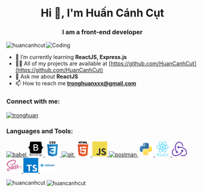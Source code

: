 <h1 align="center">Hi 👋, I'm Huấn Cánh Cụt</h1>
<h3 align="center">I am a front-end developer</h3>
<img
    src="https://cdn.dribbble.com/users/1162077/screenshots/3848914/programmer.gif"
    alt="Coding"
    align="right"
    width="400"
/>

<p align="left">
    <img
        src="https://komarev.com/ghpvc/?username=huancanhcut&label=Profile%20views&color=0e75b6&style=flat"
        alt="huancanhcut"
    />
</p>

- 🌱 I’m currently learning **ReactJS, Express.js**
- 👨‍💻 All of my projects are available at [https://github.com/HuanCanhCut](https://github.com/HuanCanhCut)
- 💬 Ask me about **ReactJS**
- 📫 How to reach me **tronghuanxxx@gmail.com**

<h3 align="left">Connect with me:</h3>
<p align="left">
    <a href="https://fb.com/HuanPG05" target="blank"
        ><img
            align="center"
            src="https://raw.githubusercontent.com/rahuldkjain/github-profile-readme-generator/master/src/images/icons/Social/facebook.svg"
            alt="tronghuan"
            height="30"
            width="40"
    /></a>
</p>

<h3 align="left">Languages and Tools:</h3>
<p align="left">
    <a href="https://babeljs.io/" target="_blank" rel="noreferrer">
        <img src="https://www.vectorlogo.zone/logos/babeljs/babeljs-icon.svg" alt="babel" width="40" height="40" />
    </a>
    <a href="https://getbootstrap.com" target="_blank" rel="noreferrer">
        <img
            src="https://raw.githubusercontent.com/devicons/devicon/master/icons/bootstrap/bootstrap-plain-wordmark.svg"
            alt="bootstrap"
            width="40"
            height="40"
        />
    </a>
    <a href="https://www.w3schools.com/css/" target="_blank" rel="noreferrer">
        <img
            src="https://raw.githubusercontent.com/devicons/devicon/master/icons/css3/css3-original-wordmark.svg"
            alt="css3"
            width="40"
            height="40"
        />
    </a>
    <a href="https://git-scm.com/" target="_blank" rel="noreferrer">
        <img src="https://www.vectorlogo.zone/logos/git-scm/git-scm-icon.svg" alt="git" width="40" height="40" />
    </a>
    <a href="https://www.w3.org/html/" target="_blank" rel="noreferrer">
        <img
            src="https://raw.githubusercontent.com/devicons/devicon/master/icons/html5/html5-original-wordmark.svg"
            alt="html5"
            width="40"
            height="40"
        />
    </a>
    <a href="https://developer.mozilla.org/en-US/docs/Web/JavaScript" target="_blank" rel="noreferrer">
        <img
            src="https://raw.githubusercontent.com/devicons/devicon/master/icons/javascript/javascript-original.svg"
            alt="javascript"
            width="40"
            height="40"
        />
    </a>
    <a href="https://postman.com" target="_blank" rel="noreferrer">
        <img
            src="https://www.vectorlogo.zone/logos/getpostman/getpostman-icon.svg"
            alt="postman"
            width="40"
            height="40"
        />
    </a>
    <a href="https://www.python.org" target="_blank" rel="noreferrer">
        <img
            src="https://raw.githubusercontent.com/devicons/devicon/master/icons/python/python-original.svg"
            alt="python"
            width="40"
            height="40"
        />
    </a>
    <a href="https://reactjs.org/" target="_blank" rel="noreferrer">
        <img
            src="https://raw.githubusercontent.com/devicons/devicon/master/icons/react/react-original-wordmark.svg"
            alt="react"
            width="40"
            height="40"
        />
    </a>
    <a href="https://redux.js.org" target="_blank" rel="noreferrer">
        <img
            src="https://raw.githubusercontent.com/devicons/devicon/master/icons/redux/redux-original.svg"
            alt="redux"
            width="40"
            height="40"
        />
    </a>
    <a href="https://sass-lang.com" target="_blank" rel="noreferrer">
        <img
            src="https://raw.githubusercontent.com/devicons/devicon/master/icons/sass/sass-original.svg"
            alt="sass"
            width="40"
            height="40"
        />
    </a>
    <a href="https://www.typescriptlang.org/" target="_blank" rel="noreferrer">
        <img
            src="https://raw.githubusercontent.com/devicons/devicon/master/icons/typescript/typescript-original.svg"
            alt="typescript"
            width="40"
            height="40"
        />
    </a>
    <a href="https://webpack.js.org" target="_blank" rel="noreferrer">
        <img
            src="https://raw.githubusercontent.com/devicons/devicon/d00d0969292a6569d45b06d3f350f463a0107b0d/icons/webpack/webpack-original-wordmark.svg"
            alt="webpack"
            width="40"
            height="40"
        />
    </a>
</p>

<p>
    <img
        align="left"
        src="https://github-readme-stats.vercel.app/api/top-langs?username=huancanhcut&show_icons=true&locale=en&layout=compact"
        alt="huancanhcut"
    />
</p>

<p>
    &nbsp;<img
        align="center"
        src="https://github-readme-stats.vercel.app/api?username=huancanhcut&show_icons=true&locale=en"
        alt="huancanhcut"
    />
</p>

